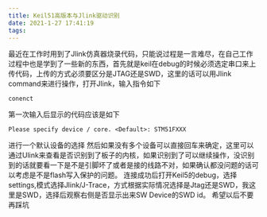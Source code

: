 ```yaml
---
title: Keil51高版本与Jlink驱动识别
date: 2021-1-27 17:41:19
tags:
---
```

最近在工作时用到了Jlink仿真器烧录代码，只能说过程是一言难尽，在自己工作过程中也是学到了一些新的东西，首先就是keil在debug的时候必须选定串口来上传代码，上传的方式必须要区分是JTAG还是SWD，这里的话可以用Jlink command来进行操作，打开Jlink，输入指令如下
```
conenct
```
第一次输入后显示的代码应该是如下
```
Please specify device / core. <Default>: STM51FXXX
```
进行一个默认设备的选择
然后如果没有多个设备可以直接回车来确定，这里可以通过Ulink来查看是否识别到了板子的内核，如果识别到了可以继续操作，没识别到的话就要看一下是不是引脚坏了或者是接的线路不对，如果确认都没问题的话可以考虑是不是flash写入保护的问题。
连接成功后打开Keil5的debug，选择settings,模式选择Jlink/J-Trace，方式根据实际情况选择是Jtag还是SWD，我这里是SWD，选择后观察右侧是否显示出来SW Device的SWD id。
希望以后不要再踩坑